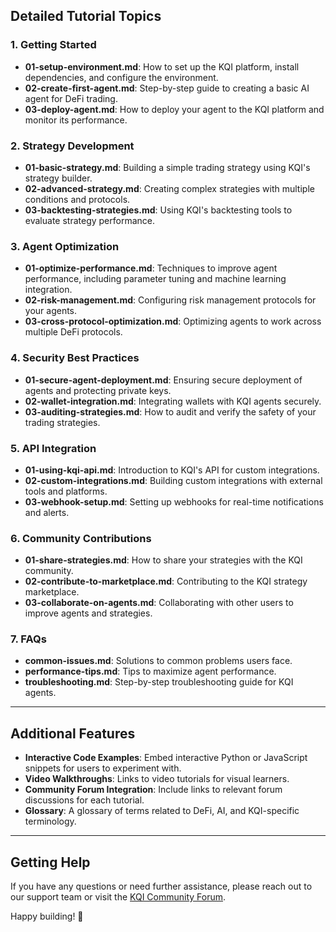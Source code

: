 ## Detailed Tutorial Topics

### 1. Getting Started
- **01-setup-environment.md**: How to set up the KQI platform, install dependencies, and configure the environment.
- **02-create-first-agent.md**: Step-by-step guide to creating a basic AI agent for DeFi trading.
- **03-deploy-agent.md**: How to deploy your agent to the KQI platform and monitor its performance.

### 2. Strategy Development
- **01-basic-strategy.md**: Building a simple trading strategy using KQI's strategy builder.
- **02-advanced-strategy.md**: Creating complex strategies with multiple conditions and protocols.
- **03-backtesting-strategies.md**: Using KQI's backtesting tools to evaluate strategy performance.

### 3. Agent Optimization
- **01-optimize-performance.md**: Techniques to improve agent performance, including parameter tuning and machine learning integration.
- **02-risk-management.md**: Configuring risk management protocols for your agents.
- **03-cross-protocol-optimization.md**: Optimizing agents to work across multiple DeFi protocols.

### 4. Security Best Practices
- **01-secure-agent-deployment.md**: Ensuring secure deployment of agents and protecting private keys.
- **02-wallet-integration.md**: Integrating wallets with KQI agents securely.
- **03-auditing-strategies.md**: How to audit and verify the safety of your trading strategies.

### 5. API Integration
- **01-using-kqi-api.md**: Introduction to KQI's API for custom integrations.
- **02-custom-integrations.md**: Building custom integrations with external tools and platforms.
- **03-webhook-setup.md**: Setting up webhooks for real-time notifications and alerts.

### 6. Community Contributions
- **01-share-strategies.md**: How to share your strategies with the KQI community.
- **02-contribute-to-marketplace.md**: Contributing to the KQI strategy marketplace.
- **03-collaborate-on-agents.md**: Collaborating with other users to improve agents and strategies.

### 7. FAQs
- **common-issues.md**: Solutions to common problems users face.
- **performance-tips.md**: Tips to maximize agent performance.
- **troubleshooting.md**: Step-by-step troubleshooting guide for KQI agents.

---

## Additional Features
- **Interactive Code Examples**: Embed interactive Python or JavaScript snippets for users to experiment with.
- **Video Walkthroughs**: Links to video tutorials for visual learners.
- **Community Forum Integration**: Include links to relevant forum discussions for each tutorial.
- **Glossary**: A glossary of terms related to DeFi, AI, and KQI-specific terminology.

---

## Getting Help
If you have any questions or need further assistance, please reach out to our support team or visit the [KQI Community Forum](https://forum.kqi.ai).

Happy building! 🚀
